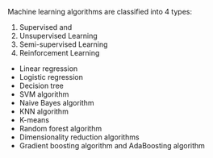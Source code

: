 Machine learning algorithms are classified into 4 types:

1. Supervised and
2. Unsupervised Learning
3. Semi-supervised Learning
4. Reinforcement Learning

* Linear regression
* Logistic regression
* Decision tree
* SVM algorithm
* Naive Bayes algorithm
* KNN algorithm
* K-means
* Random forest algorithm
* Dimensionality reduction algorithms
* Gradient boosting algorithm and AdaBoosting algorithm
